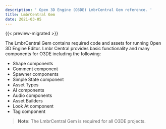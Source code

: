 ```yaml
---
description: ' Open 3D Engine (O3DE) LmbrCentral Gem reference. '
title: LmbrCentral Gem
date: 2021-03-05
---
```


{{< preview-migrated >}}

The LmbrCentral Gem contains required code and assets for running Open 3D Engine Editor. Lmbr Central provides basic functionality and many components for O3DE including the following:

* Shape components
* Comment component
* Spawner components
* Simple State component
* Asset Types
* AI components
* Audio components
* Asset Builders
* Look At component
* Tag component

> **Note:** The LmbrCentral Gem is required for all O3DE projects.
